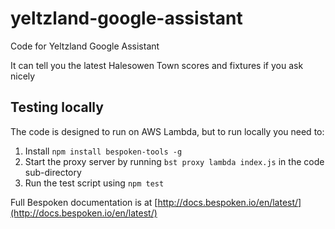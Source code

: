 # yeltzland-google-assistant
Code for Yeltzland Google Assistant

It can tell you the latest Halesowen Town scores and fixtures if you ask nicely

## Testing locally

The code is designed to run on AWS Lambda, but to run locally you need to:

1. Install ```npm install bespoken-tools -g```
2. Start the proxy server by running ```bst proxy lambda index.js``` in the code sub-directory
3. Run the test script using ```npm test```

Full Bespoken documentation is at [http://docs.bespoken.io/en/latest/](http://docs.bespoken.io/en/latest/)
